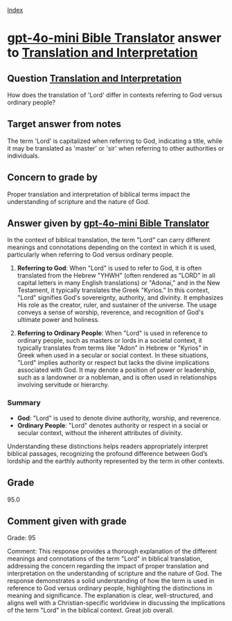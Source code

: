 
[Index](../../index.md)
# [gpt-4o-mini Bible Translator](../../answering_models/gpt-4o-mini_Bible_Translator.md) answer to [Translation and Interpretation](../../questions/Translation_and_Interpretation.md)

## Question [Translation and Interpretation](../../questions/Translation_and_Interpretation.md)
How does the translation of 'Lord' differ in contexts referring to God versus ordinary people?

## Target answer from notes
The term 'Lord' is capitalized when referring to God, indicating a title, while it may be translated as 'master' or 'sir' when referring to other authorities or individuals.

## Concern to grade by
Proper translation and interpretation of biblical terms impact the understanding of scripture and the nature of God.

## Answer given by [gpt-4o-mini Bible Translator](../../answering_models/gpt-4o-mini_Bible_Translator.md)
In the context of biblical translation, the term "Lord" can carry different meanings and connotations depending on the context in which it is used, particularly when referring to God versus ordinary people.

1. **Referring to God**: When "Lord" is used to refer to God, it is often translated from the Hebrew "YHWH" (often rendered as "LORD" in all capital letters in many English translations) or "Adonai," and in the New Testament, it typically translates the Greek "Kyrios." In this context, "Lord" signifies God's sovereignty, authority, and divinity. It emphasizes His role as the creator, ruler, and sustainer of the universe. The usage conveys a sense of worship, reverence, and recognition of God's ultimate power and holiness.

2. **Referring to Ordinary People**: When "Lord" is used in reference to ordinary people, such as masters or lords in a societal context, it typically translates from terms like "Adon" in Hebrew or "Kyrios" in Greek when used in a secular or social context. In these situations, "Lord" implies authority or respect but lacks the divine implications associated with God. It may denote a position of power or leadership, such as a landowner or a nobleman, and is often used in relationships involving servitude or hierarchy.

### Summary

- **God**: "Lord" is used to denote divine authority, worship, and reverence.
- **Ordinary People**: "Lord" denotes authority or respect in a social or secular context, without the inherent attributes of divinity.

Understanding these distinctions helps readers appropriately interpret biblical passages, recognizing the profound difference between God’s lordship and the earthly authority represented by the term in other contexts.

## Grade
95.0

## Comment given with grade
Grade: 95

Comment: This response provides a thorough explanation of the different meanings and connotations of the term "Lord" in biblical translation, addressing the concern regarding the impact of proper translation and interpretation on the understanding of scripture and the nature of God. The response demonstrates a solid understanding of how the term is used in reference to God versus ordinary people, highlighting the distinctions in meaning and significance. The explanation is clear, well-structured, and aligns well with a Christian-specific worldview in discussing the implications of the term "Lord" in the biblical context. Great job overall.
